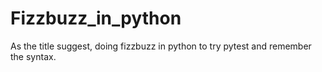 # Fizzbuzz_in_python
As the title suggest, doing fizzbuzz in python to try pytest and remember the syntax.
